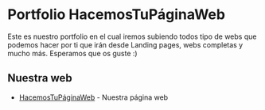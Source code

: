 # Portfolio HacemosTuPáginaWeb

Este es nuestro portfolio en el cual iremos subiendo todos tipo de webs que podemos hacer por ti que irán desde Landing pages, webs completas 
y mucho más. Esperamos que os guste :) 

## Nuestra web

* [HacemosTuPáginaWeb](https://hacemostupaginaweb.com/) - Nuestra página web